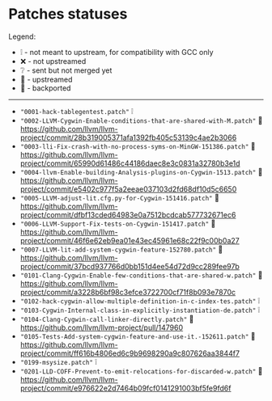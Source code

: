 # Patches statuses

Legend:

- :grey_exclamation: - not meant to upstream, for compatibility with GCC only
- :x: - not upstreamed
- :grey_question: - sent but not merged yet
- :arrow_up_small:  - upstreamed
- :arrow_down_small:  - backported

-----

- `"0001-hack-tablegentest.patch"` :grey_exclamation:
- `"0002-LLVM-Cygwin-Enable-conditions-that-are-shared-with-M.patch"` :arrow_up_small: https://github.com/llvm/llvm-project/commit/28b319005371afa1392fb405c53139c4ae2b3066
- `"0003-lli-Fix-crash-with-no-process-syms-on-MinGW-151386.patch"` :arrow_up_small: https://github.com/llvm/llvm-project/commit/65990d61486c44186daec8e3c0831a32780b3e1d
- `"0004-llvm-Enable-building-Analysis-plugins-on-Cygwin-1513.patch"` :arrow_up_small: https://github.com/llvm/llvm-project/commit/e5402c977f5a2eeae037103d2fd68df10d5c6650
- `"0005-LLVM-adjust-lit.cfg.py-for-Cygwin-151416.patch"` :arrow_up_small: https://github.com/llvm/llvm-project/commit/dfbf13cded64983e0a7512bcdcab577732671ec6
- `"0006-LLVM-Support-Fix-tests-on-Cygwin-151417.patch"` :arrow_up_small: https://github.com/llvm/llvm-project/commit/46f6e62eb9ea01e43ec45961e68c22f9c00b0a27
- `"0007-LLVM-lit-add-system-cygwin-feature-152780.patch"` :arrow_up_small: https://github.com/llvm/llvm-project/commit/37bcd937766d0bb151d4ee54d72d9cc289fee97b
- `"0101-Clang-Cygwin-Enable-few-conditions-that-are-shared-w.patch"` :arrow_up_small: https://github.com/llvm/llvm-project/commit/a3228b6bf98c3efce3722700cf71f8b093e7870c
- `"0102-hack-cygwin-allow-multiple-definition-in-c-index-tes.patch"` :grey_exclamation:
- `"0103-Cygwin-Internal-class-in-explicitly-instantiation-de.patch"` :grey_exclamation:
- `"0104-Clang-Cygwin-call-linker-directly.patch"` :arrow_down_small: https://github.com/llvm/llvm-project/pull/147960
- `"0105-Tests-Add-system-cygwin-feature-and-use-it.-152611.patch"` :arrow_up_small: https://github.com/llvm/llvm-project/commit/ff616b4806ed6c9b9698290a9c807626aa3844f7
- `"0199-msysize.patch"` :grey_exclamation:
- `"0201-LLD-COFF-Prevent-to-emit-relocations-for-discarded-w.patch"` :arrow_down_small: https://github.com/llvm/llvm-project/commit/e976622e2d7464b09fcf0141291003bf5fe9fd6f
